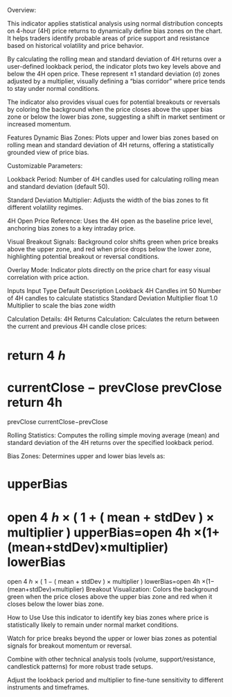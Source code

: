 Overview:

This indicator applies statistical analysis using normal distribution concepts on 4-hour (4H) price returns to dynamically define bias zones on the chart. It helps traders identify probable areas of price support and resistance based on historical volatility and price behavior.

By calculating the rolling mean and standard deviation of 4H returns over a user-defined lookback period, the indicator plots two key levels above and below the 4H open price. These represent ±1 standard deviation (σ) zones adjusted by a multiplier, visually defining a “bias corridor” where price tends to stay under normal conditions.

The indicator also provides visual cues for potential breakouts or reversals by coloring the background when the price closes above the upper bias zone or below the lower bias zone, suggesting a shift in market sentiment or increased momentum.

Features
Dynamic Bias Zones: Plots upper and lower bias zones based on rolling mean and standard deviation of 4H returns, offering a statistically grounded view of price bias.

Customizable Parameters:

Lookback Period: Number of 4H candles used for calculating rolling mean and standard deviation (default 50).

Standard Deviation Multiplier: Adjusts the width of the bias zones to fit different volatility regimes.

4H Open Price Reference: Uses the 4H open as the baseline price level, anchoring bias zones to a key intraday price.

Visual Breakout Signals: Background color shifts green when price breaks above the upper zone, and red when price drops below the lower zone, highlighting potential breakout or reversal conditions.

Overlay Mode: Indicator plots directly on the price chart for easy visual correlation with price action.

Inputs
Input	Type	Default	Description
Lookback 4H Candles	int	50	Number of 4H candles to calculate statistics
Standard Deviation Multiplier	float	1.0	Multiplier to scale the bias zone width

Calculation Details:
4H Returns Calculation:
Calculates the return between the current and previous 4H candle close prices:

return
4
ℎ
=
currentClose
−
prevClose
prevClose
return 
4h
​
 = 
prevClose
currentClose−prevClose
​
 
Rolling Statistics:
Computes the rolling simple moving average (mean) and standard deviation of the 4H returns over the specified lookback period.

Bias Zones:
Determines upper and lower bias levels as:

upperBias
=
open
4
ℎ
×
(
1
+
(
mean
+
stdDev
)
×
multiplier
)
upperBias=open 
4h
​
 ×(1+(mean+stdDev)×multiplier)
lowerBias
=
open
4
ℎ
×
(
1
−
(
mean
+
stdDev
)
×
multiplier
)
lowerBias=open 
4h
​
 ×(1−(mean+stdDev)×multiplier)
Breakout Visualization:
Colors the background green when the price closes above the upper bias zone and red when it closes below the lower bias zone.

How to Use
Use this indicator to identify key bias zones where price is statistically likely to remain under normal market conditions.

Watch for price breaks beyond the upper or lower bias zones as potential signals for breakout momentum or reversal.

Combine with other technical analysis tools (volume, support/resistance, candlestick patterns) for more robust trade setups.

Adjust the lookback period and multiplier to fine-tune sensitivity to different instruments and timeframes.

